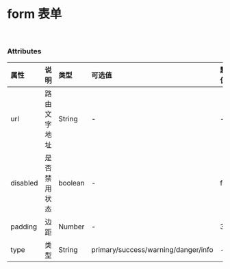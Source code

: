 # form 表单

<script>
import form from './form-template.js';
export default {
  name: 'Form',
  data() {
    return {
      template:form.template,
      script:form.script,

      defaultValue: {}, // 默认值
      formColumns:form.columns, // 配置项
      remoteList: form.remote // 远程请求

    }
  },
  methods: {
    handleDataChange(field, value, data) {
      console.log(field, value, data)
    },
    handleSubmit() {
      this.$refs.awForm
        .getData()
        .then((data) => {
           console.log('表单提交数据:')
           console.log(data)
        })
        .catch((e) => {
          console.log('表单数据未填写完整')
        })
    }
  }
}
</script>
<br/>

<demo name="基础用法" info="基础的用法。" :code='template+script'>
<template v-slot:container>
<aw-form :data="formColumns" :value="defaultValue" :remote="remoteList" @on-change="handleDataChange" ref="awForm">
    <template v-slot:blank> 这里是自定义的 </template>
    <template slot="footer">
      <el-button icon="el-icon-circle-close" :size="formColumns.config.size"  >取 消</el-button>
      <el-button icon="el-icon-circle-check" type="primary" :size="formColumns.config.size">确 认</el-button>
    </template>
</aw-form>
</template>
</demo>

### Attributes

| 属性     | 说明         | 类型    | 可选值                              | 默认值 |
| :------- | :----------- | :------ | :---------------------------------- | :----- |
| url      | 路由文字地址 | String  | -                                   | -      |
| disabled | 是否禁用状态 | boolean | -                                   | false  |
| padding  | 边距         | Number  | -                                   | 3      |
| type     | 类型         | String  | primary/success/warning/danger/info | -      |
